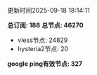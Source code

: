 更新时间2025-09-18 18:14:11

**总订阅: 188**
**总节点: 46270**
- vless节点: 24829
- hysteria2节点: 20

**google ping有效节点: 327**
